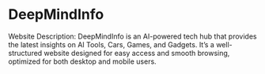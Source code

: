 # DeepMindInfo
Website Description: DeepMindInfo is an AI-powered tech hub that provides the latest insights on AI Tools, Cars, Games, and Gadgets. It’s a well-structured website designed for easy access and smooth browsing, optimized for both desktop and mobile users.
